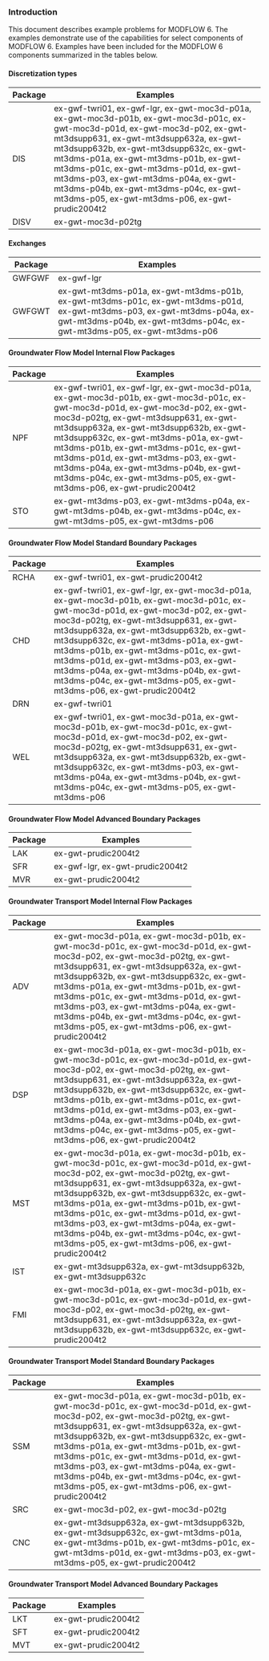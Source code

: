 ### Introduction

This document describes example problems for MODFLOW 6. The examples demonstrate use of the capabilities for select components of MODFLOW 6. Examples have been included for the MODFLOW 6 components summarized in the tables below.

#### Discretization types

| Package | Examples                                                           |
|---------|--------------------------------------------------------------------|
| DIS | ex-gwf-twri01, ex-gwf-lgr, ex-gwt-moc3d-p01a, ex-gwt-moc3d-p01b, ex-gwt-moc3d-p01c, ex-gwt-moc3d-p01d, ex-gwt-moc3d-p02, ex-gwt-mt3dsupp631, ex-gwt-mt3dsupp632a, ex-gwt-mt3dsupp632b, ex-gwt-mt3dsupp632c, ex-gwt-mt3dms-p01a, ex-gwt-mt3dms-p01b, ex-gwt-mt3dms-p01c, ex-gwt-mt3dms-p01d, ex-gwt-mt3dms-p03, ex-gwt-mt3dms-p04a, ex-gwt-mt3dms-p04b, ex-gwt-mt3dms-p04c, ex-gwt-mt3dms-p05, ex-gwt-mt3dms-p06, ex-gwt-prudic2004t2 |
| DISV | ex-gwt-moc3d-p02tg |


#### Exchanges

| Package | Examples                                                           |
|---------|--------------------------------------------------------------------|
| GWFGWF | ex-gwf-lgr |
| GWFGWT | ex-gwt-mt3dms-p01a, ex-gwt-mt3dms-p01b, ex-gwt-mt3dms-p01c, ex-gwt-mt3dms-p01d, ex-gwt-mt3dms-p03, ex-gwt-mt3dms-p04a, ex-gwt-mt3dms-p04b, ex-gwt-mt3dms-p04c, ex-gwt-mt3dms-p05, ex-gwt-mt3dms-p06 |


#### Groundwater Flow Model Internal Flow Packages

| Package | Examples                                                           |
|---------|--------------------------------------------------------------------|
| NPF | ex-gwf-twri01, ex-gwf-lgr, ex-gwt-moc3d-p01a, ex-gwt-moc3d-p01b, ex-gwt-moc3d-p01c, ex-gwt-moc3d-p01d, ex-gwt-moc3d-p02, ex-gwt-moc3d-p02tg, ex-gwt-mt3dsupp631, ex-gwt-mt3dsupp632a, ex-gwt-mt3dsupp632b, ex-gwt-mt3dsupp632c, ex-gwt-mt3dms-p01a, ex-gwt-mt3dms-p01b, ex-gwt-mt3dms-p01c, ex-gwt-mt3dms-p01d, ex-gwt-mt3dms-p03, ex-gwt-mt3dms-p04a, ex-gwt-mt3dms-p04b, ex-gwt-mt3dms-p04c, ex-gwt-mt3dms-p05, ex-gwt-mt3dms-p06, ex-gwt-prudic2004t2 |
| STO | ex-gwt-mt3dms-p03, ex-gwt-mt3dms-p04a, ex-gwt-mt3dms-p04b, ex-gwt-mt3dms-p04c, ex-gwt-mt3dms-p05, ex-gwt-mt3dms-p06 |


#### Groundwater Flow Model Standard Boundary Packages

| Package | Examples                                                           |
|---------|--------------------------------------------------------------------|
| RCHA | ex-gwf-twri01, ex-gwt-prudic2004t2 |
| CHD | ex-gwf-twri01, ex-gwf-lgr, ex-gwt-moc3d-p01a, ex-gwt-moc3d-p01b, ex-gwt-moc3d-p01c, ex-gwt-moc3d-p01d, ex-gwt-moc3d-p02, ex-gwt-moc3d-p02tg, ex-gwt-mt3dsupp631, ex-gwt-mt3dsupp632a, ex-gwt-mt3dsupp632b, ex-gwt-mt3dsupp632c, ex-gwt-mt3dms-p01a, ex-gwt-mt3dms-p01b, ex-gwt-mt3dms-p01c, ex-gwt-mt3dms-p01d, ex-gwt-mt3dms-p03, ex-gwt-mt3dms-p04a, ex-gwt-mt3dms-p04b, ex-gwt-mt3dms-p04c, ex-gwt-mt3dms-p05, ex-gwt-mt3dms-p06, ex-gwt-prudic2004t2 |
| DRN | ex-gwf-twri01 |
| WEL | ex-gwf-twri01, ex-gwt-moc3d-p01a, ex-gwt-moc3d-p01b, ex-gwt-moc3d-p01c, ex-gwt-moc3d-p01d, ex-gwt-moc3d-p02, ex-gwt-moc3d-p02tg, ex-gwt-mt3dsupp631, ex-gwt-mt3dsupp632a, ex-gwt-mt3dsupp632b, ex-gwt-mt3dsupp632c, ex-gwt-mt3dms-p03, ex-gwt-mt3dms-p04a, ex-gwt-mt3dms-p04b, ex-gwt-mt3dms-p04c, ex-gwt-mt3dms-p05, ex-gwt-mt3dms-p06 |


#### Groundwater Flow Model Advanced Boundary Packages

| Package | Examples                                                           |
|---------|--------------------------------------------------------------------|
| LAK | ex-gwt-prudic2004t2 |
| SFR | ex-gwf-lgr, ex-gwt-prudic2004t2 |
| MVR | ex-gwt-prudic2004t2 |


#### Groundwater Transport Model Internal Flow Packages

| Package | Examples                                                           |
|---------|--------------------------------------------------------------------|
| ADV | ex-gwt-moc3d-p01a, ex-gwt-moc3d-p01b, ex-gwt-moc3d-p01c, ex-gwt-moc3d-p01d, ex-gwt-moc3d-p02, ex-gwt-moc3d-p02tg, ex-gwt-mt3dsupp631, ex-gwt-mt3dsupp632a, ex-gwt-mt3dsupp632b, ex-gwt-mt3dsupp632c, ex-gwt-mt3dms-p01a, ex-gwt-mt3dms-p01b, ex-gwt-mt3dms-p01c, ex-gwt-mt3dms-p01d, ex-gwt-mt3dms-p03, ex-gwt-mt3dms-p04a, ex-gwt-mt3dms-p04b, ex-gwt-mt3dms-p04c, ex-gwt-mt3dms-p05, ex-gwt-mt3dms-p06, ex-gwt-prudic2004t2 |
| DSP | ex-gwt-moc3d-p01a, ex-gwt-moc3d-p01b, ex-gwt-moc3d-p01c, ex-gwt-moc3d-p01d, ex-gwt-moc3d-p02, ex-gwt-moc3d-p02tg, ex-gwt-mt3dsupp631, ex-gwt-mt3dsupp632a, ex-gwt-mt3dsupp632b, ex-gwt-mt3dsupp632c, ex-gwt-mt3dms-p01b, ex-gwt-mt3dms-p01c, ex-gwt-mt3dms-p01d, ex-gwt-mt3dms-p03, ex-gwt-mt3dms-p04a, ex-gwt-mt3dms-p04b, ex-gwt-mt3dms-p04c, ex-gwt-mt3dms-p05, ex-gwt-mt3dms-p06, ex-gwt-prudic2004t2 |
| MST | ex-gwt-moc3d-p01a, ex-gwt-moc3d-p01b, ex-gwt-moc3d-p01c, ex-gwt-moc3d-p01d, ex-gwt-moc3d-p02, ex-gwt-moc3d-p02tg, ex-gwt-mt3dsupp631, ex-gwt-mt3dsupp632a, ex-gwt-mt3dsupp632b, ex-gwt-mt3dsupp632c, ex-gwt-mt3dms-p01a, ex-gwt-mt3dms-p01b, ex-gwt-mt3dms-p01c, ex-gwt-mt3dms-p01d, ex-gwt-mt3dms-p03, ex-gwt-mt3dms-p04a, ex-gwt-mt3dms-p04b, ex-gwt-mt3dms-p04c, ex-gwt-mt3dms-p05, ex-gwt-mt3dms-p06, ex-gwt-prudic2004t2 |
| IST | ex-gwt-mt3dsupp632a, ex-gwt-mt3dsupp632b, ex-gwt-mt3dsupp632c |
| FMI | ex-gwt-moc3d-p01a, ex-gwt-moc3d-p01b, ex-gwt-moc3d-p01c, ex-gwt-moc3d-p01d, ex-gwt-moc3d-p02, ex-gwt-moc3d-p02tg, ex-gwt-mt3dsupp631, ex-gwt-mt3dsupp632a, ex-gwt-mt3dsupp632b, ex-gwt-mt3dsupp632c, ex-gwt-prudic2004t2 |




#### Groundwater Transport Model Standard Boundary Packages

| Package | Examples                                                           |
|---------|--------------------------------------------------------------------|
| SSM | ex-gwt-moc3d-p01a, ex-gwt-moc3d-p01b, ex-gwt-moc3d-p01c, ex-gwt-moc3d-p01d, ex-gwt-moc3d-p02, ex-gwt-moc3d-p02tg, ex-gwt-mt3dsupp631, ex-gwt-mt3dsupp632a, ex-gwt-mt3dsupp632b, ex-gwt-mt3dsupp632c, ex-gwt-mt3dms-p01a, ex-gwt-mt3dms-p01b, ex-gwt-mt3dms-p01c, ex-gwt-mt3dms-p01d, ex-gwt-mt3dms-p03, ex-gwt-mt3dms-p04a, ex-gwt-mt3dms-p04b, ex-gwt-mt3dms-p04c, ex-gwt-mt3dms-p05, ex-gwt-mt3dms-p06, ex-gwt-prudic2004t2 |
| SRC | ex-gwt-moc3d-p02, ex-gwt-moc3d-p02tg |
| CNC | ex-gwt-mt3dsupp632a, ex-gwt-mt3dsupp632b, ex-gwt-mt3dsupp632c, ex-gwt-mt3dms-p01a, ex-gwt-mt3dms-p01b, ex-gwt-mt3dms-p01c, ex-gwt-mt3dms-p01d, ex-gwt-mt3dms-p03, ex-gwt-mt3dms-p05, ex-gwt-prudic2004t2 |


#### Groundwater Transport Model Advanced Boundary Packages

| Package | Examples                                                           |
|---------|--------------------------------------------------------------------|
| LKT | ex-gwt-prudic2004t2 |
| SFT | ex-gwt-prudic2004t2 |
| MVT | ex-gwt-prudic2004t2 |


